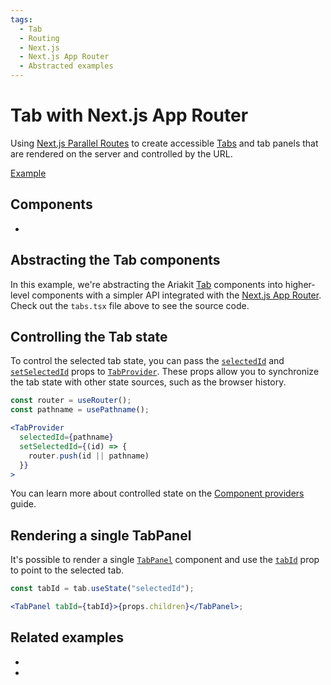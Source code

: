 ```yaml
---
tags:
  - Tab
  - Routing
  - Next.js
  - Next.js App Router
  - Abstracted examples
---
```


# Tab with Next.js App Router

<div data-description>

Using [Next.js Parallel Routes](https://nextjs.org/docs/app/building-your-application/routing/parallel-routes) to create accessible [Tabs](/components/tab) and tab panels that are rendered on the server and controlled by the URL.

</div>

<div data-tags></div>

<a href="./layout.tsx" data-playground>Example</a>

## Components

<div data-cards="components">

- [](/components/tab)

</div>

## Abstracting the Tab components

In this example, we're abstracting the Ariakit [Tab](/components/tab) components into higher-level components with a simpler API integrated with the [Next.js App Router](https://nextjs.org/docs/api-reference/next/router). Check out the `tabs.tsx` file above to see the source code.

## Controlling the Tab state

To control the selected tab state, you can pass the [`selectedId`](/reference/tab-provider#selectedid) and [`setSelectedId`](/reference/tab-provider#setselectedid) props to [`TabProvider`](/reference/tab-provider). These props allow you to synchronize the tab state with other state sources, such as the browser history.

```jsx {5-8}
const router = useRouter();
const pathname = usePathname();

<TabProvider
  selectedId={pathname}
  setSelectedId={(id) => {
    router.push(id || pathname)
  }}
>
```

You can learn more about controlled state on the [Component providers](/guide/component-providers#controlled-state) guide.

## Rendering a single TabPanel

It's possible to render a single [`TabPanel`](/reference/tab-panel) component and use the [`tabId`](/reference/tab-panel#tabid) prop to point to the selected tab.

```jsx
const tabId = tab.useState("selectedId");

<TabPanel tabId={tabId}>{props.children}</TabPanel>;
```

## Related examples

<div data-cards="examples">

- [](/examples/dialog-next-router/)
- [](/examples/tab-react-router/)

</div>
